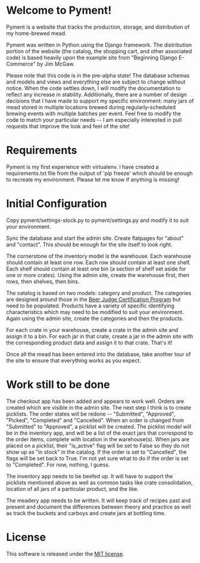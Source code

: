 # Welcome to Pyment!

Pyment is a website that tracks the production, storage, and distribution of my home-brewed mead.

Pyment was written in Python using the Django framework. The distribution portion of the website (the catalog, the shopping cart, and other associated code) is based heavily upon the example site from "Beginning Django E-Commerce" by Jim McGaw.

Please note that this code is in the pre-alpha state!  The database schemas and models and views and everything else are subject to change without notice.  When the code settles down, I will modify the documentation to reflect any increase in stability.  Additionally, there are a number of design decisions that I have made to support my specific environment: many jars of mead stored in multiple locations brewed during regularly-scheduled brewing events with multiple batches per event.  Feel free to modify the code to match your particular needs -- I am especially interested in pull requests that improve the look and feel of the site!

# Requirements

Pyment is my first experience with virtualenv.  I have created a requirements.txt file from the output of 'pip freeze' which should be enough to recreate my environment.  Please let me know if anything is missing!

# Initial Configuration

Copy pyment/settings-stock.py to pyment/settings.py and modify it to suit your environment.

Sync the database and start the admin site.  Create flatpages for "about" and "contact".  This should be enough for the site itself to look right.

The cornerstone of the inventory model is the warehouse.  Each warehouse should contain at least one row.  Each row should contain at least one shelf.  Each shelf should contain at least one bin (a section of shelf set aside for one or more crates).  Using the admin site, create the warehouse first, then rows, then shelves, then bins.

The catalog is based on two models: category and product.  The categories are designed around those in the [Beer Judge Certification Program](http://www.bjcp.org/) but need to be populated.  Products have a variety of specific identifying characteristics which may need to be modified to suit your environment.  Again using the admin site, create the categories and then the products.

For each crate in your warehouse, create a crate in the admin site and assign it to a bin.  For each jar in that crate, create a jar in the admin site with the corresponding product data and assign it to that crate.  That's it!

Once all the mead has been entered into the database, take another tour of the site to ensure that everything works as you expect.

# Work still to be done

The checkout app has been added and appears to work well.  Orders are created which are visible in the admin site.  The next step I think is to create picklists.  The order states will be redone -- "Submitted", "Approved", "Picked", "Completed" and "Cancelled".  When an order is changed from "Submitted" to "Approved", a picklist will be created.  The picklist model will be in the inventory app, and will be a list of the exact jars that correspond to the order items, complete with location in the warehouse(s).  When jars are placed on a picklist, their "is_active" flag will be set to False so they do not show up as "in stock" in the catalog.  If the order is set to "Cancelled", the flags will be set back to True.  I'm not yet sure what to do if the order is set to "Completed".  For now, nothing, I guess.

The inventory app needs to be beefed up.  It will have to support the picklists mentioned above as well as common tasks like crate consolidation, location of all jars of a particular product, and the like.

The meadery app needs to be written.  It will keep track of recipes past and present and document the differences between theory and practice as well as track the buckets and carboys and create jars at bottling time.

# License

This software is released under the [MIT license](http://opensource.org/licenses/mit-license.php).



